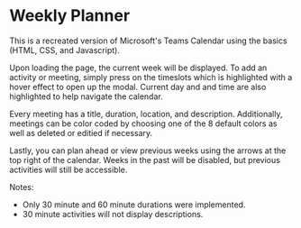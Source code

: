 # Weekly Planner

This is a recreated version of Microsoft's Teams Calendar using the basics (HTML, CSS, and Javascript).

Upon loading the page, the current week will be displayed. To add an activity or meeting, simply press on the timeslots which is highlighted with a hover effect to open up the modal. Current day and and time are also highlighted to help navigate the calendar. 

Every meeting has a title, duration, location, and description. Additionally, meetings can be color coded by choosing one of the 8 default colors as well as deleted or editied if necessary.

Lastly, you can plan ahead or view previous weeks using the arrows at the top right of the calendar. Weeks in the past will be disabled, but previous activities will still be accessible. 

Notes: 
- Only 30 minute and 60 minute durations were implemented. 
- 30 minute activities will not display descriptions.
